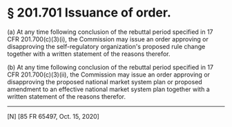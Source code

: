 # § 201.701   Issuance of order.

(a) At any time following conclusion of the rebuttal period specified in 17 CFR 201.700(c)(3)(i), the Commission may issue an order approving or disapproving the self-regulatory organization's proposed rule change together with a written statement of the reasons therefor.


(b) At any time following conclusion of the rebuttal period specified in 17 CFR 201.700(c)(3)(ii), the Commission may issue an order approving or disapproving the proposed national market system plan or proposed amendment to an effective national market system plan together with a written statement of the reasons therefor.



---

[N] [85 FR 65497, Oct. 15, 2020]




